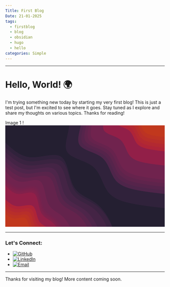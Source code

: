 ```yaml
---
Title: First Blog
Date: 21-01-2025
tags:
  - firstblog
  - blog
  - obsidian
  - hugo
  - hello
categories: Simple
---
```

---
# Hello, World! 🌍

I'm trying something new today by starting my very first blog! This is just a test post, but I'm excited to see where it goes. Stay tuned as I explore and share my thoughts on various topics. Thanks for reading!

Image 1 !![Image Description](/images/Pasted%20image%2020250121122449.png)

---

### Let's Connect:

- [![GitHub](https://img.shields.io/badge/GitHub-%23121011?style=for-the-badge&logo=github&logoColor=white)](https://github.com/chinu8005)
- [![LinkedIn](https://img.shields.io/badge/LinkedIn-%230A66C2?style=for-the-badge&logo=linkedin&logoColor=white)](https://www.linkedin.com/in/pchinmay/)
- [![Email](https://img.shields.io/badge/Email-%23D14836?style=for-the-badge&logo=gmail&logoColor=white)](mailto:hello@chinmaypatil.net)

---

Thanks for visiting my blog! More content coming soon.


